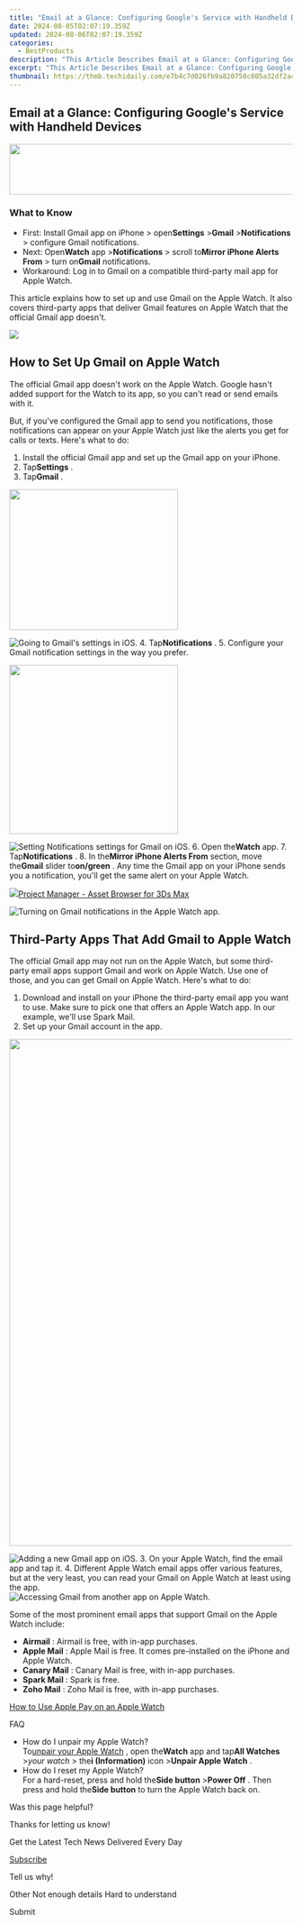 ```yaml
---
title: "Email at a Glance: Configuring Google's Service with Handheld Devices"
date: 2024-08-05T02:07:19.359Z
updated: 2024-08-06T02:07:19.359Z
categories:
  - BestProducts
description: "This Article Describes Email at a Glance: Configuring Google's Service with Handheld Devices"
excerpt: "This Article Describes Email at a Glance: Configuring Google's Service with Handheld Devices"
thumbnail: https://thmb.techidaily.com/e7b4c7d026fb9a820758c805a32df2a4b6a1efba9319850eda25937764e730c5.jpg
---
```


## Email at a Glance: Configuring Google's Service with Handheld Devices
<!-- affiliate ads begin -->
<a href="https://newchic.sjv.io/c/5597632/1659704/14420" target="_top" id="1659704"><img src="//a.impactradius-go.com/display-ad/14420-1659704" border="0" alt="" width="728" height="90"/></a><img height="0" width="0" src="https://imp.pxf.io/i/5597632/1659704/14420" style="position:absolute;visibility:hidden;" border="0" />
<!-- affiliate ads end -->
### What to Know

* First: Install Gmail app on iPhone > open**Settings** \>**Gmail** \>**Notifications** \> configure Gmail notifications.
* Next: Open**Watch** app >**Notifications** \> scroll to**Mirror iPhone Alerts From** \> turn on**Gmail** notifications.
* Workaround: Log in to Gmail on a compatible third-party mail app for Apple Watch.

 This article explains how to set up and use Gmail on the Apple Watch. It also covers third-party apps that deliver Gmail features on Apple Watch that the official Gmail app doesn't.

<!-- affiliate ads begin -->
<a href="https://store.revouninstaller.com/order/checkout.php?PRODS=27889512&QTY=1&AFFILIATE=108875&CART=1"><img src="https://secure.avangate.com/images/merchant/4282ec8de8c9be897e7aff4aa231b1a4/728__90.jpg" border="0"></a>
<!-- affiliate ads end -->
## How to Set Up Gmail on Apple Watch

 The official Gmail app doesn't work on the Apple Watch. Google hasn't added support for the Watch to its app, so you can't read or send emails with it.

 But, if you've configured the Gmail app to send you notifications, those notifications can appear on your Apple Watch just like the alerts you get for calls or texts. Here's what to do:

1. Install the official Gmail app and set up the Gmail app on your iPhone.
2. Tap**Settings** .
3. Tap**Gmail** .  
<!-- affiliate ads begin -->
<a href="https://homestyler.sjv.io/c/5597632/2044747/22993" target="_top" id="2044747"><img src="//a.impactradius-go.com/display-ad/22993-2044747" border="0" alt="" width="300" height="250"/></a><img height="0" width="0" src="https://imp.pxf.io/i/5597632/2044747/22993" style="position:absolute;visibility:hidden;" border="0" />
<!-- affiliate ads end -->
![Going to Gmail's settings in iOS.](https://www.lifewire.com/thmb/Ylj5eWnoXf6k2WwC50sMfqRetwM=/1500x0/filters:no_upscale():max_bytes(150000):strip_icc():format(webp)/A3-SetUpGmailonAppleWatch-annotated-69e89bfbd18445f9b3e398dc61d0688e.jpg)
4. Tap**Notifications** .
5. Configure your Gmail notification settings in the way you prefer.  
<!-- affiliate ads begin -->
<a href="https://natural-cycles.sjv.io/c/5597632/2072199/17885" target="_top" id="2072199"><img src="//a.impactradius-go.com/display-ad/17885-2072199" border="0" alt="" width="300" height="300"/></a><img height="0" width="0" src="https://imp.pxf.io/i/5597632/2072199/17885" style="position:absolute;visibility:hidden;" border="0" />
<!-- affiliate ads end -->
![Setting Notifications settings for Gmail on iOS.](https://www.lifewire.com/thmb/4_aheiBRo9dIoUbVhRV9YJFdbYs=/1500x0/filters:no_upscale():max_bytes(150000):strip_icc():format(webp)/A5-SetUpGmailonAppleWatch-annotated-7407b65f838f4e499912e237f9864531.jpg)
6. Open the**Watch** app.
7. Tap**Notifications** .
8. In the**Mirror iPhone Alerts From** section, move the**Gmail** slider to**on/green** . Any time the Gmail app on your iPhone sends you a notification, you'll get the same alert on your Apple Watch.  
<!-- affiliate ads begin -->
<a href="https://secure.2checkout.com/order/checkout.php?PRODS=4709458&QTY=1&AFFILIATE=108875&CART=1"><img src="https://3d-kstudio.com/wp-content/uploads/2019/10/Project-Manager-version-3-1600x900-768x419.jpg" border="0">Project Manager - Asset Browser for 3Ds Max</a>
<!-- affiliate ads end -->
![Turning on Gmail notifications in the Apple Watch app.](https://www.lifewire.com/thmb/0yLWjIcEkJ3z_n3kdqipuKhk8lo=/1500x0/filters:no_upscale():max_bytes(150000):strip_icc():format(webp)/A8-SetUpGmailonAppleWatch-annotated-403975354cf64152a99d2cc87dadd768.jpg)

## Third-Party Apps That Add Gmail to Apple Watch

 The official Gmail app may not run on the Apple Watch, but some third-party email apps support Gmail and work on Apple Watch. Use one of those, and you can get Gmail on Apple Watch. Here's what to do:

1. Download and install on your iPhone the third-party email app you want to use. Make sure to pick one that offers an Apple Watch app. In our example, we'll use Spark Mail.
2. Set up your Gmail account in the app.  
<!-- affiliate ads begin -->
<a href="https://tinyland.pxf.io/c/5597632/1793214/19135" target="_top" id="1793214"><img src="//a.impactradius-go.com/display-ad/19135-1793214" border="0" alt="" width="900" height="900"/></a><img height="0" width="0" src="https://imp.pxf.io/i/5597632/1793214/19135" style="position:absolute;visibility:hidden;" border="0" />
<!-- affiliate ads end -->
![Adding a new Gmail app on iOS.](https://www.lifewire.com/thmb/ECWcmLBRCKD-Y5DUqayIQktpmuY=/1500x0/filters:no_upscale():max_bytes(150000):strip_icc():format(webp)/B2-SetUpGmailonAppleWatch-annotated-f509b794afbb40429213411df93b8dea.jpg)
3. On your Apple Watch, find the email app and tap it.
4. Different Apple Watch email apps offer various features, but at the very least, you can read your Gmail on Apple Watch at least using the app.  
![Accessing Gmail from another app on Apple Watch.](https://www.lifewire.com/thmb/f0mUcLddFz_78zcaQPir3SJSfp8=/1500x0/filters:no_upscale():max_bytes(150000):strip_icc():format(webp)/B4-SetUpGmailonAppleWatch-annotated-e93fdcd297c349dabf88e3b909824a3c.jpg)

 Some of the most prominent email apps that support Gmail on the Apple Watch include:

* **Airmail** : Airmail is free, with in-app purchases.
* **Apple Mail** : Apple Mail is free. It comes pre-installed on the iPhone and Apple Watch.
* **Canary Mail** : Canary Mail is free, with in-app purchases.
* **Spark Mail** : Spark is free.
* **Zoho Mail** : Zoho Mail is free, with in-app purchases.

[How to Use Apple Pay on an Apple Watch](https://www.lifewire.com/use-apple-pay-on-apple-watch-8666454)

 FAQ

* How do I unpair my Apple Watch?  
 To[unpair your Apple Watch](https://www.lifewire.com/how-to-reset-apple-watch-4175952) , open the**Watch** app and tap**All Watches** \>_your watch_ \> the**i (Information)** icon >**Unpair Apple Watch** .
* How do I reset my Apple Watch?  
 For a hard-reset, press and hold the**Side button** \>**Power Off** . Then press and hold the**Side button** to turn the Apple Watch back on.

Was this page helpful?

Thanks for letting us know!

 Get the Latest Tech News Delivered Every Day

[Subscribe](https://www.lifewire.com/#)

Tell us why!

 Other  Not enough details  Hard to understand

 Submit

<ins class="adsbygoogle"
     style="display:block"
     data-ad-format="autorelaxed"
     data-ad-client="ca-pub-7571918770474297"
     data-ad-slot="1223367746"></ins>



<ins class="adsbygoogle"
     style="display:block"
     data-ad-client="ca-pub-7571918770474297"
     data-ad-slot="8358498916"
     data-ad-format="auto"
     data-full-width-responsive="true"></ins>
